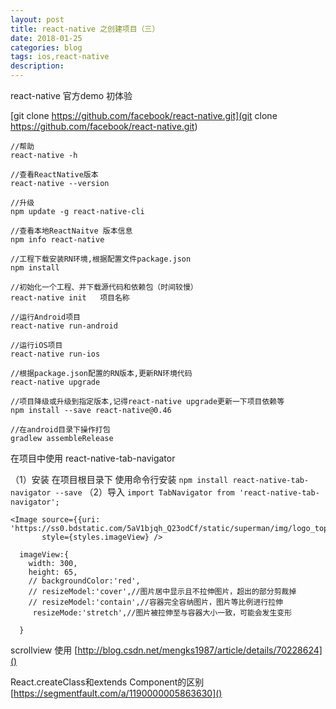 ```yaml
---
layout: post
title: react-native 之创建项目（三）
date: 2018-01-25
categories: blog
tags: ios,react-native
description: 
---
```


react-native 官方demo 初体验

[git clone https://github.com/facebook/react-native.git](git clone https://github.com/facebook/react-native.git)


	//帮助
	react-native -h
	
	//查看ReactNative版本
	react-native --version  
	
	//升级
	npm update -g react-native-cli
	
	//查看本地ReactNaitve 版本信息
	npm info react-native
	
	//工程下载安装RN环境,根据配置文件package.json
	npm install 
	
	//初始化一个工程、并下载源代码和依赖包（时间较慢）
	react-native init   项目名称
	
	//运行Android项目
	react-native run-android
	
	//运行iOS项目
	react-native run-ios
	
	//根据package.json配置的RN版本,更新RN环境代码
	react-native upgrade                     
	 
	//项目降级或升级到指定版本,记得react-native upgrade更新一下项目依赖等
	npm install --save react-native@0.46     
	
	//在android目录下操作打包
	gradlew assembleRelease




在项目中使用 react-native-tab-navigator 

（1）安装
在项目根目录下 使用命令行安装 
`npm install react-native-tab-navigator --save`
（2）导入
`import TabNavigator from 'react-native-tab-navigator';`

	<Image source={{uri: 'https://ss0.bdstatic.com/5aV1bjqh_Q23odCf/static/superman/img/logo_top_ca79a146.png'}}
	       style={styles.imageView} />
	       
	  imageView:{
	    width: 300,
	    height: 65,
	    // backgroundColor:'red',
	    // resizeModel:'cover',//图片居中显示且不拉伸图片，超出的部分剪裁掉
	    // resizeModel:'contain',//容器完全容纳图片，图片等比例进行拉伸
	     resizeMode:'stretch',//图片被拉伸至与容器大小一致，可能会发生变形
	
	  }   
	  
	  
	  
scrollview 使用  [http://blog.csdn.net/mengks1987/article/details/70228624]()	  


React.createClass和extends Component的区别 
[https://segmentfault.com/a/1190000005863630]()